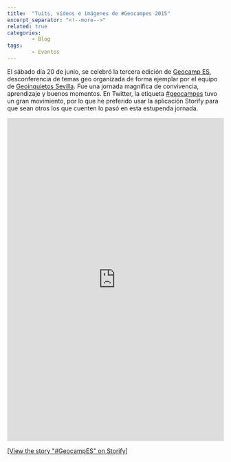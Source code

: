 ```yaml
---
title:  "Tuits, vídeos e imágenes de #Geocampes 2015"
excerpt_separator: "<!--more-->"
related: true
categories:
        - Blog
tags:
        - Eventos
---
```

        
El sábado día 20 de junio, se celebró la tercera edición de [Geocamp ES](http://geocamp.es/), desconferencia de temas geo organizada de forma ejemplar por el equipo de [Geoinquietos Sevilla](http://geoinquietos.blogspot.com.es/). Fue una jornada magnífica de convivencia, aprendizaje y buenos momentos. En Twitter, la etiqueta [#geocampes](https://twitter.com/hashtag/geocampes) tuvo un gran movimiento, por lo que he preferido usar la aplicación Storify para que sean otros los que cuenten lo pasó en esta estupenda jornada.

<div class="storify"><iframe src="http://storify.com/SIGdeletras/getting-started/embed?border=false" frameborder="no" width="100%" height="750"></iframe>

<noscript>[[View the story "#GeocampES" on Storify](//storify.com/SIGdeletras/getting-started)]</noscript>

</div>
        
